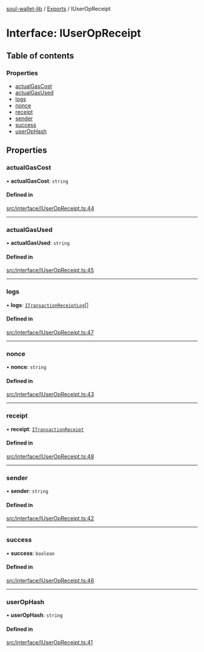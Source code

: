 [soul-wallet-lib](../README.md) / [Exports](../modules.md) / IUserOpReceipt

# Interface: IUserOpReceipt

## Table of contents

### Properties

- [actualGasCost](IUserOpReceipt.md#actualgascost)
- [actualGasUsed](IUserOpReceipt.md#actualgasused)
- [logs](IUserOpReceipt.md#logs)
- [nonce](IUserOpReceipt.md#nonce)
- [receipt](IUserOpReceipt.md#receipt)
- [sender](IUserOpReceipt.md#sender)
- [success](IUserOpReceipt.md#success)
- [userOpHash](IUserOpReceipt.md#userophash)

## Properties

### actualGasCost

• **actualGasCost**: `string`

#### Defined in

[src/interface/IUserOpReceipt.ts:44](https://github.com/zhangshengjie/soulwalletlib/blob/93d2029/src/interface/IUserOpReceipt.ts#L44)

___

### actualGasUsed

• **actualGasUsed**: `string`

#### Defined in

[src/interface/IUserOpReceipt.ts:45](https://github.com/zhangshengjie/soulwalletlib/blob/93d2029/src/interface/IUserOpReceipt.ts#L45)

___

### logs

• **logs**: [`ITransactionReceiptLog`](ITransactionReceiptLog.md)[]

#### Defined in

[src/interface/IUserOpReceipt.ts:47](https://github.com/zhangshengjie/soulwalletlib/blob/93d2029/src/interface/IUserOpReceipt.ts#L47)

___

### nonce

• **nonce**: `string`

#### Defined in

[src/interface/IUserOpReceipt.ts:43](https://github.com/zhangshengjie/soulwalletlib/blob/93d2029/src/interface/IUserOpReceipt.ts#L43)

___

### receipt

• **receipt**: [`ITransactionReceipt`](ITransactionReceipt.md)

#### Defined in

[src/interface/IUserOpReceipt.ts:48](https://github.com/zhangshengjie/soulwalletlib/blob/93d2029/src/interface/IUserOpReceipt.ts#L48)

___

### sender

• **sender**: `string`

#### Defined in

[src/interface/IUserOpReceipt.ts:42](https://github.com/zhangshengjie/soulwalletlib/blob/93d2029/src/interface/IUserOpReceipt.ts#L42)

___

### success

• **success**: `boolean`

#### Defined in

[src/interface/IUserOpReceipt.ts:46](https://github.com/zhangshengjie/soulwalletlib/blob/93d2029/src/interface/IUserOpReceipt.ts#L46)

___

### userOpHash

• **userOpHash**: `string`

#### Defined in

[src/interface/IUserOpReceipt.ts:41](https://github.com/zhangshengjie/soulwalletlib/blob/93d2029/src/interface/IUserOpReceipt.ts#L41)
